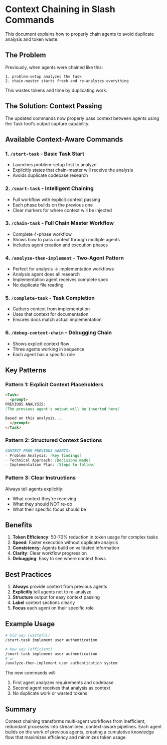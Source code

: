 # Context Chaining in Slash Commands

This document explains how to properly chain agents to avoid duplicate analysis and token waste.

## The Problem

Previously, when agents were chained like this:
```
1. problem-setup analyzes the task
2. chain-master starts fresh and re-analyzes everything
```

This wastes tokens and time by duplicating work.

## The Solution: Context Passing

The updated commands now properly pass context between agents using the Task tool's output capture capability.

## Available Context-Aware Commands

### 1. `/start-task` - Basic Task Start
- Launches problem-setup first to analyze
- Explicitly states that chain-master will receive the analysis
- Avoids duplicate codebase research

### 2. `/smart-task` - Intelligent Chaining
- Full workflow with explicit context passing
- Each phase builds on the previous one
- Clear markers for where context will be injected

### 3. `/chain-task` - Full Chain Master Workflow
- Complete 4-phase workflow
- Shows how to pass context through multiple agents
- Includes agent creation and execution phases

### 4. `/analyze-then-implement` - Two-Agent Pattern
- Perfect for analysis → implementation workflows
- Analysis agent does all research
- Implementation agent receives complete spec
- No duplicate file reading

### 5. `/complete-task` - Task Completion
- Gathers context from implementation
- Uses that context for documentation
- Ensures docs match actual implementation

### 6. `/debug-context-chain` - Debugging Chain
- Shows explicit context flow
- Three agents working in sequence
- Each agent has a specific role

## Key Patterns

### Pattern 1: Explicit Context Placeholders
```markdown
<Task>
  <prompt>
PREVIOUS ANALYSIS:
[The previous agent's output will be inserted here]

Based on this analysis...
  </prompt>
</Task>
```

### Pattern 2: Structured Context Sections
```markdown
CONTEXT FROM PREVIOUS AGENTS:
- Problem Analysis: [Key findings]
- Technical Approach: [Decisions made]
- Implementation Plan: [Steps to follow]
```

### Pattern 3: Clear Instructions
Always tell agents explicitly:
- What context they're receiving
- What they should NOT re-do
- What their specific focus should be

## Benefits

1. **Token Efficiency**: 50-70% reduction in token usage for complex tasks
2. **Speed**: Faster execution without duplicate analysis
3. **Consistency**: Agents build on validated information
4. **Clarity**: Clear workflow progression
5. **Debugging**: Easy to see where context flows

## Best Practices

1. **Always** provide context from previous agents
2. **Explicitly** tell agents not to re-analyze
3. **Structure** output for easy context passing
4. **Label** context sections clearly
5. **Focus** each agent on their specific role

## Example Usage

```bash
# Old way (wasteful)
/start-task implement user authentication

# New way (efficient)
/smart-task implement user authentication
# or
/analyze-then-implement user authentication system
```

The new commands will:
1. First agent analyzes requirements and codebase
2. Second agent receives that analysis as context
3. No duplicate work or wasted tokens

## Summary

Context chaining transforms multi-agent workflows from inefficient, redundant processes into streamlined, context-aware pipelines. Each agent builds on the work of previous agents, creating a cumulative knowledge flow that maximizes efficiency and minimizes token usage.